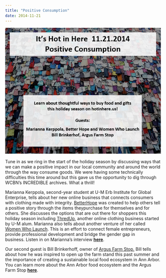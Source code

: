 ```yaml
---
title: "Positive Consumption"
date: 2014-11-21
---
```


![Picture](images/5767506_orig1.png)

Tune in as we ring in the start of the holiday season by discussing ways that we can make a positive impact in our local community and around the world through the way consume goods. We were having some technically difficulties this time around but this gave us the opportunity to dig through WCBN’s INCREDIBLE archives. What a thrill! <!--more-->

Marianna Kerppola, second-year student at U-M Erb Institute for Global Enterprise, tells about her new online business that connects consumers with clothing made with integrity. [BetterHope](http://betterhope.is/) was created to help others tell a positive story through the items theypurchase for themselves and for others. She discusses the options that are out there for shoppers this holiday season including [ThredUp](http://www.thredup.com/), another online clothing business started by U-M alum. Marianna also tells about another venture of her called [Women Who Launch](http://www.womenwholaunch.org/). This is an effort to connect female entrepreneurs, provide professional development and bridge the gender gap in business. Listen in on Marianna’s interview [**here**](https://ia801004.us.archive.org/28/items/SNREHotInHere/2014-11-21_MariannaKerppola.mp3).

Our second guest is Bill Brinkerhoff, owner of [Argus Farm Stop.](http://www.argusfarmstop.com/) Bill tells about how he was inspired to open up the farm stand this past summer and the importance of creating a sustainable local food ecosystem in Ann Arbor. You can learn more about the Ann Arbor food ecosystem and the Argus Farm Stop [**here**](https://ia601004.us.archive.org/28/items/SNREHotInHere/2014-11-21_BillBrinkerhoff.mp3).
